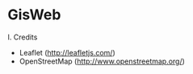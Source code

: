 GisWeb
======

I. Credits
  - Leaflet (http://leafletjs.com/)
  - OpenStreetMap (http://www.openstreetmap.org/)

